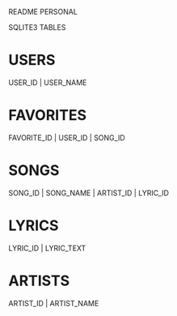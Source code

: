 README PERSONAL




SQLITE3 TABLES


# USERS
USER_ID | USER_NAME                          

# FAVORITES
FAVORITE_ID | USER_ID | SONG_ID               

# SONGS
SONG_ID | SONG_NAME | ARTIST_ID | LYRIC_ID    

# LYRICS
LYRIC_ID | LYRIC_TEXT                         

# ARTISTS
ARTIST_ID | ARTIST_NAME                      
